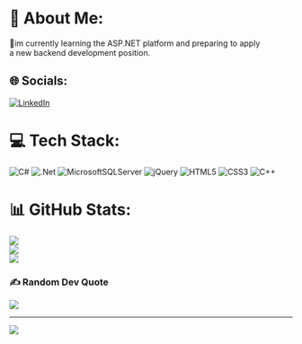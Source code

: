 # 💫 About Me:
🌱im currently learning the ASP.NET platform and preparing to apply <br>a new backend development position.


## 🌐 Socials:
[![LinkedIn](https://img.shields.io/badge/LinkedIn-%230077B5.svg?logo=linkedin&logoColor=white)](https://linkedin.com/in/narges-haji-molaheidar) 

# 💻 Tech Stack:
![C#](https://img.shields.io/badge/c%23-%23239120.svg?style=plastic&logo=c-sharp&logoColor=white) ![.Net](https://img.shields.io/badge/.NET-5C2D91?style=plastic&logo=.net&logoColor=white) ![MicrosoftSQLServer](https://img.shields.io/badge/Microsoft%20SQL%20Sever-CC2927?style=plastic&logo=microsoft%20sql%20server&logoColor=white) ![jQuery](https://img.shields.io/badge/jquery-%230769AD.svg?style=plastic&logo=jquery&logoColor=white) ![HTML5](https://img.shields.io/badge/html5-%23E34F26.svg?style=plastic&logo=html5&logoColor=white) ![CSS3](https://img.shields.io/badge/css3-%231572B6.svg?style=plastic&logo=css3&logoColor=white) ![C++](https://img.shields.io/badge/c++-%2300599C.svg?style=plastic&logo=c%2B%2B&logoColor=white)
# 📊 GitHub Stats:
![](https://github-readme-stats.vercel.app/api?username=nargeshm&theme=midnight-purple&hide_border=false&include_all_commits=false&count_private=false)<br/>
![](https://github-readme-streak-stats.herokuapp.com/?user=nargeshm&theme=midnight-purple&hide_border=false)<br/>
![](https://github-readme-stats.vercel.app/api/top-langs/?username=nargeshm&theme=midnight-purple&hide_border=false&include_all_commits=false&count_private=false&layout=compact)

### ✍️ Random Dev Quote
![](https://quotes-github-readme.vercel.app/api?type=horizontal&theme=merko)

---
[![](https://visitcount.itsvg.in/api?id=nargeshm&icon=2&color=7)](https://visitcount.itsvg.in)

<!-- Proudly created with GPRM ( https://gprm.itsvg.in ) -->
